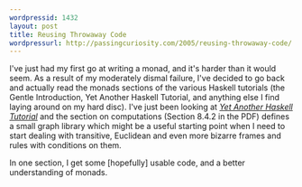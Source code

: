 ```yaml
---
wordpressid: 1432
layout: post
title: Reusing Throwaway Code
wordpressurl: http://passingcuriosity.com/2005/reusing-throwaway-code/
---
```

I've just had my first go at writing a monad, and it's harder than it would seem. As a result of my moderately dismal failure, I've decided to go back and actually read the monads sections of the various Haskell tutorials (the Gentle Introduction, Yet Another Haskell Tutorial, and anything else I find laying around on my hard disc). I've just been looking at <a href="http://www.isi.edu/~hdaume/htut/" style="font-style: italic;">Yet Another Haskell Tutorial</a> and the section on computations (Section 8.4.2 in the PDF) defines a small graph library which might be a useful starting point when I need to start dealing with transitive, Euclidean and even more bizarre frames and rules with conditions on them.

In one section, I get some [hopefully] usable code, and a better understanding of monads.
